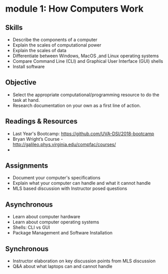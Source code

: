 # module 1: How Computers Work

## Skills
* Describe the components of a computer
* Explain the scales of computational power
* Explain the scales of data
* Differentiate between Windows, MacOS ,and Linux operating systems
* Compare Command Line (CLI) and Graphical User Interface (GUI) shells
* Install software

## Objective
* Select the appropriate computational/programming resource to do the task at hand.
* Research documentation on your own as a first line of action.

## Readings & Resources
* Last Year's Bootcamp: https://github.com/UVA-DSI/2018-bootcamp
* Bryan Wright’s Course - http://galileo.phys.virginia.edu/compfac/courses/
* 

## Assignments
* Document your computer's specifications
* Explain what your computer can handle and what it cannot handle
* MLS based discussion with Instructor posed questions

## Asynchronous
* Learn about computer hardware
* Learn about computer operating systems
* Shells: CLI vs GUI
* Package Management and Software Installation

## Synchronous
* Instructor elaboration on key discussion points from MLS discussion
* Q&A about what laptops can and cannot handle
